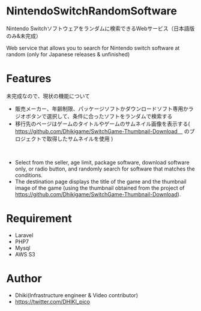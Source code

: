 # NintendoSwitchRandomSoftware
Nintendo Switchソフトウェアをランダムに検索できるWebサービス（日本語版のみ&未完成）

Web service that allows you to search for Nintendo switch software at random (only for Japanese releases & unfinished)

# Features

未完成なので、現状の機能について
- 販売メーカー、年齢制限、パッケージソフトかダウンロードソフト専用かラジオボタンで選択して、条件に合ったソフトをランダムで検索する
- 移行先のページはゲームのタイトルやゲームのサムネイル画像を表示する( https://github.com/Dhikigame/SwitchGame-Thumbnail-Download　
のプロジェクトで取得したサムネイルを使用 )
<br>

- Select from the seller, age limit, package software, download software only, or radio button, and randomly search for software that matches the conditions.
- The destination page displays the title of the game and the thumbnail image of the game (using the thumbnail obtained from the project of https://github.com/Dhikigame/SwitchGame-Thumbnail-Download).

# Requirement
* Laravel
* PHP7
* Mysql
* AWS S3

# Author
* Dhiki(Infrastructure engineer & Video contributor)
* https://twitter.com/DHIKI_pico
